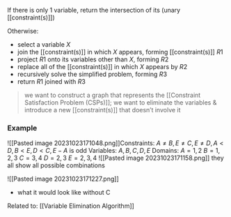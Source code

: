 If there is only 1 variable, return the intersection of its (unary [[constraint(s)]])

Otherwise:
- select a variable $X$
- join the [[constraint(s)]] in which $X$ appears, forming [[constraint(s)]] $R1$
- project $R1$ onto its variables other than $X$, forming $R2$
- replace all of the [[constraint(s)]] in which $X$ appears by $R2$
- recursively solve the simplified problem, forming $R3$
- return $R1$ joined with $R3$

> we want to construct a graph that represents the [[Constraint Satisfaction Problem (CSPs)]]; we want to eliminate the variables & introduce a new [[constraint(s)]] that doesn’t involve it


### Example
![[Pasted image 20231023171048.png]]Constraints: 
	$A ≠ B, E ≠ C, E ≠ D, A < D,B < E, D < C, E-A$ is odd
Variables: 
	$A, B, C, D, E$
Domains:
	$A = {1,2}$
	$B = {1,2,3}$
	$C = {3,4}$
	$D = {2,3}$
	$E = {2,3,4}$
![[Pasted image 20231023171158.png]]
they all show all possible combinations

![[Pasted image 20231023171227.png]]
- what it would look like without C

Related to: [[Variable Elimination Algorithm]]